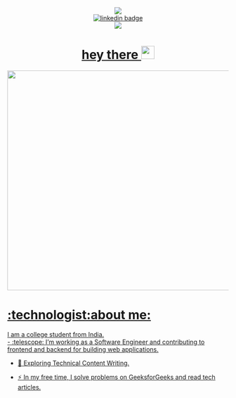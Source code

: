 <div id="header" align="center">
 <img src=https://media.giphy.com/media/v1.Y2lkPTc5MGI3NjExZXkyNzh2MG53eDd3YWFtanl1aWxxeTFiNmlnMzAwNWgydXh4ZTNpcyZlcD12MV9pbnRlcm5hbF9naWZfYnlfaWQmY3Q9cw/M9gbBd9nbDrOTu1Mqx/giphy.gif>
</div>
<div id="Badges" align="center">
  <a href="https://www.linkedin.com/in/ansh-goel-0bb71a289">
  <img src="https://img.shields.io/badge/linkedin-blue?logo=linkedin&logocolor=white&style=for-the-badge" alt="linkedin badge">
  </a></div>
  <div align="center" width="140" height="100" >
    <a href="https://github.com/antonkomarev/github-profile-views-counter.git">
      <img src="https://komarev.com/ghpvc/?username=your-github-AnshGoel01&style=flat-square&color=blue">
      <h1>
  hey there
  <img src="https://media.giphy.com/media/hvRJCLFzcasrR4ia7z/giphy.gif" width="30px"/>
</h1>
     <div align="center">
  <img src="https://media.giphy.com/media/dWesBcTLavkZuG35MI/giphy.gif" width="800" height="500"/>
</div>
  </div>
<h1>:technologist:about me:</h1>
I am a college student from India.
     <br>
- :telescope: I’m working as a Software Engineer and contributing to frontend and backend for building web applications.

- :seedling: Exploring Technical Content Writing.

- :zap: In my free time, I solve problems on GeeksforGeeks and read tech articles.



